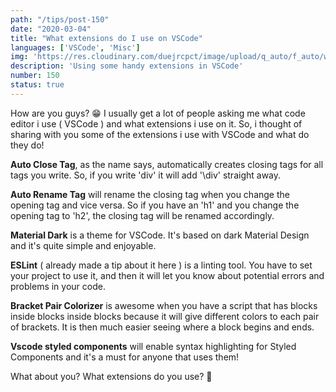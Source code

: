 ```yaml
---
path: "/tips/post-150"
date: "2020-03-04"
title: "What extensions do I use on VSCode"
languages: ['VSCode', 'Misc']
img: 'https://res.cloudinary.com/duejrcpct/image/upload/q_auto/f_auto/w_1000/v1588142782/tips/150-1_pxdsef.png'
description: 'Using some handy extensions in VSCode'
number: 150
status: true
---
```


How are you guys? 😁
I usually get a lot of people asking me what code editor i use ( VSCode ) and what extensions i use on it. So, i thought of sharing with you some of the extensions i use with VSCode and what do they do!

**Auto Close Tag**, as the name says, automatically creates closing tags for all tags you write. So, if you write 'div' it will add '\div' straight away.

**Auto Rename Tag** will rename the closing tag when you change the opening tag and vice versa. So if you have an 'h1' and you change the opening tag to 'h2', the closing tag will be renamed accordingly.

**Material Dark** is a theme for VSCode. It's based on dark Material Design and it's quite simple and enjoyable.

**ESLint** ( already made a tip about it here ) is a linting tool. You have to set your project to use it, and then it will let you know about potential errors and problems in your code.

**Bracket Pair Colorizer** is awesome when you have a script that has blocks inside blocks inside blocks because it will give different colors to each pair of brackets. It is then much easier seeing where a block begins and ends.

**Vscode styled components** will enable syntax highlighting for Styled Components and it's a must for anyone that uses them!

What about you? What extensions do you use? 🤔
